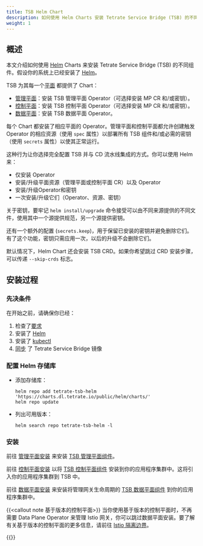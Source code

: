 ```yaml
---
title: TSB Helm Chart
description: 如何使用 Helm Charts 安装 Tetrate Service Bridge (TSB) 的不同组件。
weight: 1
---
```


## 概述

本文介绍如何使用 [Helm](https://helm.sh) Charts 来安装 Tetrate Service Bridge (TSB) 的不同组件。假设你的系统上已经安装了 [Helm](https://helm.sh/docs/intro/install/)。

TSB 为其每一个[平面](../../../concepts/architecture) 都提供了 Chart：

- [管理平面](../managementplane)：安装 TSB 管理平面 Operator（可选择安装 MP CR 和/或密钥）。
- [控制平面](../controlplane)：安装 TSB 控制平面 Operator（可选择安装 MP CR 和/或密钥）。
- [数据平面](../dataplane)：安装 TSB 数据平面 Operator。

每个 Chart 都安装了相应平面的 Operator。管理平面和控制平面都允许创建触发 Operator 的相应资源（使用 `spec` 属性）以部署所有 TSB 组件和/或必需的密钥（使用 `secrets` 属性）以使其正常运行。

这种行为让你选择完全配置 TSB 并与 CD 流水线集成的方式。你可以使用 Helm 来：

- 仅安装 Operator
- 安装/升级平面资源（管理平面或控制平面 CR）以及 Operator
- 安装/升级Operator和密钥
- 一次安装/升级它们（Operator、资源、密钥）

关于密钥，要牢记 `helm install/upgrade` 命令接受可以由不同来源提供的不同文件，使用其中一个源提供规范，另一个源提供密钥。

还有一个额外的配置 (`secrets.keep`)，用于保留已安装的密钥并避免删除它们。有了这个功能，密钥只需应用一次，以后的升级不会删除它们。

默认情况下，Helm Chart 还会安装 TSB CRD。如果你希望跳过 CRD 安装步骤，可以传递 `--skip-crds` 标志。

## 安装过程

### 先决条件

在开始之前，请确保你已经：

1. 检查了[要求](../../requirements-and-download)
2. 安装了 [Helm](https://helm.sh/docs/intro/install/)
3. 安装了 [kubectl](https://kubernetes.io/docs/tasks/tools/#kubectl)
4. [同步](../../requirements-and-download) 了 Tetrate Service Bridge 镜像

### 配置 Helm 存储库

- 添加存储库：
  ```shell
  helm repo add tetrate-tsb-helm 'https://charts.dl.tetrate.io/public/helm/charts/'
  helm repo update

- 列出可用版本：
  ```shell
  helm search repo tetrate-tsb-helm -l
  ```

### 安装

前往 [管理平面安装](../managementplane) 来安装 [TSB 管理平面组件](../../components)。

前往 [控制平面安装](../controlplane) 以将 [TSB 控制平面组件](../../components) 安装到你的应用程序集群中。这将引入你的应用程序集群到 TSB 中。

前往 [数据平面安装](../dataplane) 来安装将管理网关生命周期的 [TSB 数据平面组件](../../components) 到你的应用程序集群中。

{{<callout note 基于版本的控制平面>}}
当你使用基于版本的控制平面时，不再需要 Data Plane Operator 来管理 Istio 网关，你可以跳过数据平面安装。要了解有关基于版本的控制平面的更多信息，请前往 [Istio 隔离边界](../../isolation-boundaries)。

{{</callout>}}
